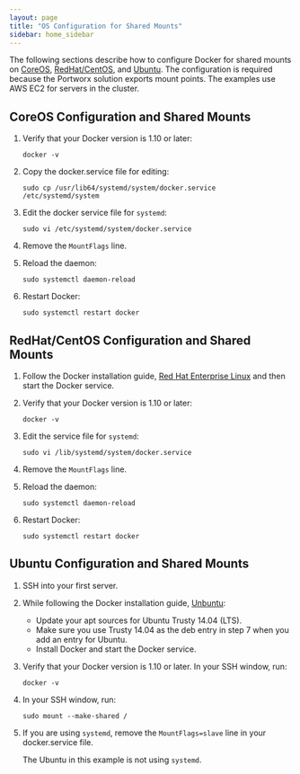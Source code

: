 ```yaml
---
layout: page
title: "OS Configuration for Shared Mounts"
sidebar: home_sidebar
---
```

The following sections describe how to configure Docker for shared mounts on [CoreOS](os-config-shared-mounts.html#coreos-configuration-and-shared-mounts), [RedHat/CentOS](os-config-shared-mounts.html#centos-configuration-and-shared-mounts), and [Ubuntu](os-config-shared-mounts.html#ubuntu-configuration-and-shared-mounts). The configuration is required because the Portworx solution exports mount points. The examples use AWS EC2 for servers in the cluster.

## CoreOS Configuration and Shared Mounts

1. Verify that your Docker version is 1.10 or later:
    ~~~
   docker -v
   ~~~
2. Copy the docker.service file for editing:
    ~~~
    sudo cp /usr/lib64/systemd/system/docker.service
    /etc/systemd/system
      ~~~
3. Edit the docker service file for `systemd`:
    ~~~
    sudo vi /etc/systemd/system/docker.service
    ~~~
4. Remove the `MountFlags` line.

5. Reload the daemon:
      ~~~
      sudo systemctl daemon-reload
      ~~~
6. Restart Docker:
      ~~~
      sudo systemctl restart docker
      ~~~

## RedHat/CentOS Configuration and Shared Mounts

1. Follow the Docker installation guide, [Red Hat Enterprise Linux](https://docs.docker.com/engine/installation/linux/rhel/) and then start the Docker service.

2. Verify that your Docker version is 1.10 or later:
    ~~~
    docker -v
    ~~~

3. Edit the service file for `systemd`:
    ~~~
    sudo vi /lib/systemd/system/docker.service
    ~~~
4. Remove the `MountFlags` line.

5. Reload the daemon:
     ~~~
     sudo systemctl daemon-reload
     ~~~
6. Restart Docker:
     ~~~
     sudo systemctl restart docker
     ~~~

## Ubuntu Configuration and Shared Mounts

1. SSH into your first server.
2. While following the Docker installation guide, [Unbuntu](https://docs.docker.com/engine/installation/linux/ubuntulinux/):

    * Update your apt sources for Ubuntu Trusty 14.04 (LTS).
    * Make sure you use Trusty 14.04 as the deb entry in step 7 when you add an entry for Ubuntu.
    * Install Docker and start the Docker service.

3. Verify that your Docker version is 1.10 or later. In your SSH window, run:
    ~~~
    docker -v
    ~~~
4. In your SSH window, run:
    ~~~
    sudo mount --make-shared /
    ~~~

5. If you are using `systemd`, remove the `MountFlags=slave` line in your docker.service file.

    The Ubuntu in this example is not using `systemd`.
